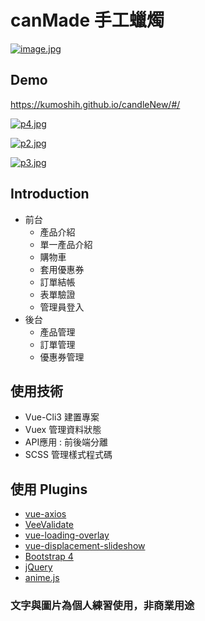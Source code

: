 # canMade 手工蠟燭
[![image.jpg](https://i.imgur.com/bpxD2ZO.jpg)](https://imgur.com/bpxD2ZO)

## Demo
https://kumoshih.github.io/candleNew/#/

[![p4.jpg](https://i.postimg.cc/nLKQrvyV/p4.jpg)](https://postimg.cc/McTGrjZg)


[![p2.jpg](https://i.postimg.cc/jdWwPVpF/p2.jpg)](https://postimg.cc/F74HX6sy)


[![p3.jpg](https://i.postimg.cc/T1sKFQD0/p3.jpg)](https://postimg.cc/n9vVQ4T9)

## Introduction
<ul>
  <li>前台
    <ul>
      <li>產品介紹</li>
      <li>單一產品介紹</li>
      <li>購物車</li>
      <li>套用優惠券</li>
      <li>訂單結帳</li>
      <li>表單驗證</li>
      <li>管理員登入</li>
    </ul>
  </li>
  <li>後台
    <ul>
      <li>產品管理</li>
      <li>訂單管理</li>
      <li>優惠券管理</li>
    </ul>
  </li>
</ul>

## 使用技術
<ul>
  <li>Vue-Cli3 建置專案 </li>
  <li>Vuex 管理資料狀態</li>
  <li>API應用 : 前後端分離</li>
  <li>SCSS 管理樣式程式碼 </li>
</ul>

## 使用 Plugins

* [vue-axios](https://www.npmjs.com/package/vue-axios)
* [VeeValidate](https://logaretm.github.io/vee-validate/)
* [vue-loading-overlay](https://www.npmjs.com/package/vue-loading-overlay)
* [vue-displacement-slideshow](https://www.npmjs.com/package/vue-displacement-slideshow)
* [Bootstrap 4](https://github.com/twbs/bootstrap)
* [jQuery](https://www.npmjs.com/package/jquery)
* [anime.js](https://github.com/juliangarnier/anime/)


### 文字與圖片為個人練習使用，非商業用途

